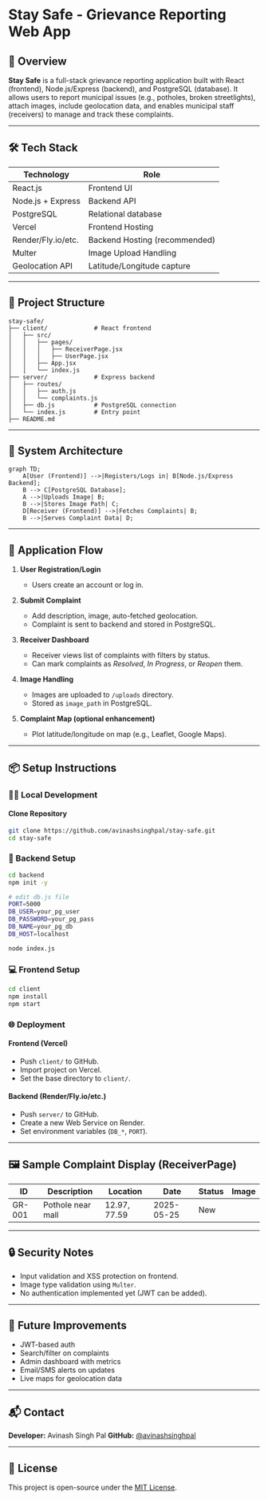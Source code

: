 # Stay Safe - Grievance Reporting Web App

## 🚀 Overview

**Stay Safe** is a full-stack grievance reporting application built with React (frontend), Node.js/Express (backend), and PostgreSQL (database). It allows users to report municipal issues (e.g., potholes, broken streetlights), attach images, include geolocation data, and enables municipal staff (receivers) to manage and track these complaints.

---

## 🛠️ Tech Stack

| Technology         | Role                          |
| ------------------ | ----------------------------- |
| React.js           | Frontend UI                   |
| Node.js + Express  | Backend API                   |
| PostgreSQL         | Relational database           |
| Vercel             | Frontend Hosting              |
| Render/Fly.io/etc. | Backend Hosting (recommended) |
| Multer             | Image Upload Handling         |
| Geolocation API    | Latitude/Longitude capture    |

---

## 📁 Project Structure

```
stay-safe/
├── client/             # React frontend
│   ├── src/
│   │   ├── pages/
│   │   │   ├── ReceiverPage.jsx
│   │   │   ├── UserPage.jsx
│   │   ├── App.jsx
│   │   └── index.js
├── server/             # Express backend
│   ├── routes/
│   │   ├── auth.js
│   │   └── complaints.js
│   ├── db.js           # PostgreSQL connection
│   └── index.js        # Entry point
├── README.md
```

---

## 🧭 System Architecture

```mermaid
graph TD;
    A[User (Frontend)] -->|Registers/Logs in| B[Node.js/Express Backend];
    B --> C[PostgreSQL Database];
    A -->|Uploads Image| B;
    B -->|Stores Image Path| C;
    D[Receiver (Frontend)] -->|Fetches Complaints| B;
    B -->|Serves Complaint Data| D;
```

---

## 🔁 Application Flow

1. **User Registration/Login**

   * Users create an account or log in.

2. **Submit Complaint**

   * Add description, image, auto-fetched geolocation.
   * Complaint is sent to backend and stored in PostgreSQL.

3. **Receiver Dashboard**

   * Receiver views list of complaints with filters by status.
   * Can mark complaints as *Resolved*, *In Progress*, or *Reopen* them.

4. **Image Handling**

   * Images are uploaded to `/uploads` directory.
   * Stored as `image_path` in PostgreSQL.

5. **Complaint Map (optional enhancement)**

   * Plot latitude/longitude on map (e.g., Leaflet, Google Maps).

---

## 📦 Setup Instructions

### 🧑‍💻 Local Development

#### Clone Repository

```bash
git clone https://github.com/avinashsinghpal/stay-safe.git
cd stay-safe
```

### 🔧 Backend Setup

```bash
cd backend
npm init -y

# edit db.js file
PORT=5000
DB_USER=your_pg_user
DB_PASSWORD=your_pg_pass
DB_NAME=your_pg_db
DB_HOST=localhost

node index.js
```

### 💻 Frontend Setup

```bash
cd client
npm install
npm start
```

### 🌐 Deployment

#### Frontend (Vercel)

* Push `client/` to GitHub.
* Import project on Vercel.
* Set the base directory to `client/`.

#### Backend (Render/Fly.io/etc.)

* Push `server/` to GitHub.
* Create a new Web Service on Render.
* Set environment variables (`DB_*`, `PORT`).

---

## 🖼️ Sample Complaint Display (ReceiverPage)

| ID     | Description       | Location     | Date       | Status | Image |
| ------ | ----------------- | ------------ | ---------- | ------ | ----- |
| GR-001 | Pothole near mall | 12.97, 77.59 | 2025-05-25 | New    |       |

---

## 🔒 Security Notes

* Input validation and XSS protection on frontend.
* Image type validation using `Multer`.
* No authentication implemented yet (JWT can be added).

---

## 🔧 Future Improvements

* JWT-based auth
* Search/filter on complaints
* Admin dashboard with metrics
* Email/SMS alerts on updates
* Live maps for geolocation data

---

## 📬 Contact

**Developer:** Avinash Singh Pal
**GitHub:** [@avinashsinghpal](https://github.com/avinashsinghpal)

---

## 📄 License

This project is open-source under the [MIT License](LICENSE).
